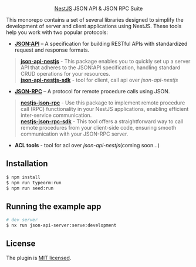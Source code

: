 <p align="center">
<a href="http://nestjs.com/" target="blank">NestJS</a> JSON API & JSON RPC Suite
</p>

<p>
   This monorepo contains a set of several libraries designed to simplify the development of server and client applications using NestJS. These tools help you work with two popular protocols:
</p>


- **[JSON:API](https://jsonapi.org/)** – A specification for building RESTful APIs with standardized request and response formats.
 
 > **[json-api-nestjs](https://github.com/klerick/nestjs-json-api/tree/master/libs/json-api/json-api-nestjs)** - This package enables you to quickly set up a server API that adheres to the JSON:API specification, handling standard CRUD operations for your resources.</br> 
 > **[json-api-nestjs-sdk](https://github.com/klerick/nestjs-json-api/tree/master/libs/json-api/json-api-nestjs-sdk)** - tool for client, call api over *json-api-nestjs* 


- **[JSON-RPC](https://www.jsonrpc.org/)** – A protocol for remote procedure calls using JSON.

> **[nestjs-json-rpc](https://github.com/klerick/nestjs-json-api/tree/master/libs/json-rpc/nestjs-json-rpc)** - Use this package to implement remote procedure call (RPC) functionality in your NestJS applications, enabling efficient inter-service communication.</br>
> **[nestjs-json-rpc-sdk](https://github.com/klerick/nestjs-json-api/tree/master/libs/json-rpc/nestjs-json-rpc-sdk)** - This tool offers a straightforward way to call remote procedures from your client-side code, ensuring smooth communication with your JSON-RPC server.

- **ACL tools** - tool for acl over *json-api-nestjs*(coming soon...)
## Installation

```bash
$ npm install
$ npm run typeorm:run
$ npm run seed:run
```

## Running the example app

```bash
# dev server
$ nx run json-api-server:serve:development

```
## License

The plugin is [MIT licensed](LICENSE).

